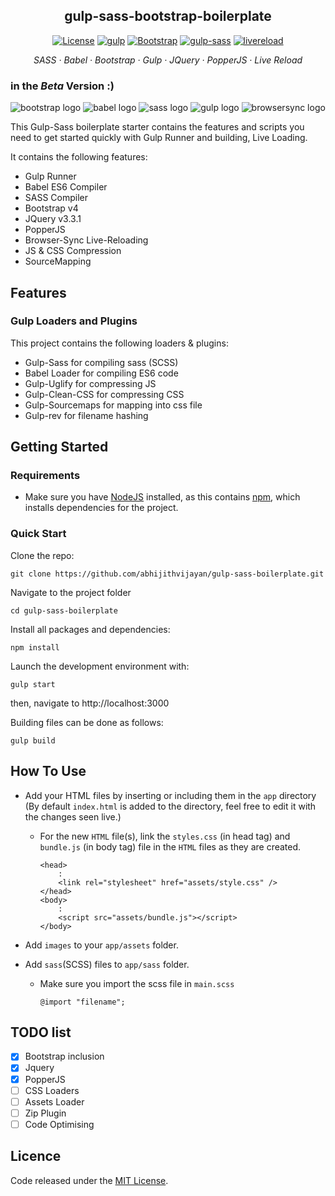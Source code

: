 <h2 align="center">gulp-sass-bootstrap-boilerplate</h2>

<p align="center">
  <a href="https://github.com/abhijithvijayan/gulp-sass-boilerplate/blob/master/LICENSE">
    <img alt="License" src="https://img.shields.io/github/license/abhijithvijayan/gulp-sass-boilerplate.svg"></a>
  <a href="https://www.npmjs.com/package/gulp">
    <img alt="gulp" src="https://img.shields.io/badge/gulp-v4.0.0-blue.svg"></a>
  <a href="http://getbootstrap.com/">
    <img alt="Bootstrap" src="https://img.shields.io/badge/Bootstrap-v4.2.1-563d7c.svg"></a>
  <a href="https://www.npmjs.com/package/gulp-sass">
    <img alt="gulp-sass" src="https://img.shields.io/badge/gulp--sass-4.0.2-ff69b4.svg"></a>
  <a href="#">
    <img alt="livereload" src="https://img.shields.io/badge/dev--server-live--reloading-red.svg"></a>
</p>

<p align="center">
  <em>
  SASS
  · Babel
  · Bootstrap
  · Gulp
  · JQuery
  · PopperJS
  · Live Reload
  </em>
</p>

### in the _Beta_ Version :)

![bootstrap logo](https://user-images.githubusercontent.com/10498583/31125543-e2a88c2c-a848-11e7-87b0-d20ea38d41d0.jpg)
![babel logo](https://i.imgur.com/ggqfSuw.png)
![sass logo](https://user-images.githubusercontent.com/10498583/31125541-e2a732e6-a848-11e7-959d-7d7b0c138124.jpg)
![gulp logo](https://user-images.githubusercontent.com/10498583/31125542-e2a78b88-a848-11e7-8ac5-c396f46e811f.jpg)
![browsersync logo](https://user-images.githubusercontent.com/10498583/31125540-e2a6eed0-a848-11e7-817a-69c5619f772a.jpg)

This Gulp-Sass boilerplate starter contains the features and scripts you need to get started quickly with Gulp Runner and building, Live Loading.

It contains the following features:

- Gulp Runner
- Babel ES6 Compiler
- SASS Compiler
- Bootstrap v4
- JQuery v3.3.1
- PopperJS
- Browser-Sync Live-Reloading
- JS & CSS Compression
- SourceMapping

## Features

### Gulp Loaders and Plugins

This project contains the following loaders & plugins:

- Gulp-Sass for compiling sass (SCSS)
- Babel Loader for compiling ES6 code
- Gulp-Uglify for compressing JS
- Gulp-Clean-CSS for compressing CSS
- Gulp-Sourcemaps for mapping into css file
- Gulp-rev for filename hashing

## Getting Started

### Requirements

- Make sure you have [NodeJS](https://nodejs.org/en/) installed, as this contains [npm](https://www.npmjs.com/), which installs dependencies for the project.

### Quick Start

Clone the repo:

```
git clone https://github.com/abhijithvijayan/gulp-sass-boilerplate.git
```

Navigate to the project folder

```
cd gulp-sass-boilerplate
```

Install all packages and dependencies:

```
npm install
```

Launch the development environment with:

```
gulp start
```

then, navigate to http://localhost:3000

Building files can be done as follows:

```
gulp build
```

## How To Use

- Add your HTML files by inserting or including them in the `app` directory (By default `index.html` is added to the directory, feel free to edit it with the changes seen live.)
  - For the new `HTML` file(s), link the `styles.css` (in head tag) and `bundle.js` (in body tag) file in the `HTML` files as they are created.
      ```
      <head>
          :
          <link rel="stylesheet" href="assets/style.css" />
      </head>
      <body>
          : 
          <script src="assets/bundle.js"></script>
      </body>
      ```

- Add `images` to your `app/assets` folder.

- Add `sass`(SCSS) files to `app/sass` folder.

    - Make sure you import the scss file in `main.scss`
      ```
      @import "filename";
      ```

## TODO list

- [x] Bootstrap inclusion
- [x] Jquery
- [x] PopperJS
- [ ] CSS Loaders
- [ ] Assets Loader
- [ ] Zip Plugin
- [ ] Code Optimising

## Licence

Code released under the [MIT License](https://github.com/abhijithvijayan/gulp-sass-boilerplate/blob/master/LICENCE).
